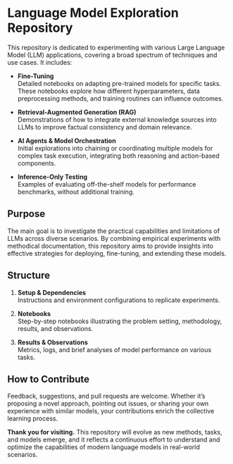 # Language Model Exploration Repository

This repository is dedicated to experimenting with various Large Language Model (LLM) applications, covering a broad spectrum of techniques and use cases. It includes:

- **Fine-Tuning**  
  Detailed notebooks on adapting pre-trained models for specific tasks. These notebooks explore how different hyperparameters, data preprocessing methods, and training routines can influence outcomes.

- **Retrieval-Augmented Generation (RAG)**  
  Demonstrations of how to integrate external knowledge sources into LLMs to improve factual consistency and domain relevance.

- **AI Agents & Model Orchestration**  
  Initial explorations into chaining or coordinating multiple models for complex task execution, integrating both reasoning and action-based components.

- **Inference-Only Testing**  
  Examples of evaluating off-the-shelf models for performance benchmarks, without additional training.

## Purpose

The main goal is to investigate the practical capabilities and limitations of LLMs across diverse scenarios. By combining empirical experiments with methodical documentation, this repository aims to provide insights into effective strategies for deploying, fine-tuning, and extending these models.

## Structure

1. **Setup & Dependencies**  
   Instructions and environment configurations to replicate experiments.

2. **Notebooks**  
   Step-by-step notebooks illustrating the problem setting, methodology, results, and observations.

3. **Results & Observations**  
   Metrics, logs, and brief analyses of model performance on various tasks.

## How to Contribute

Feedback, suggestions, and pull requests are welcome. Whether it’s proposing a novel approach, pointing out issues, or sharing your own experience with similar models, your contributions enrich the collective learning process.

**Thank you for visiting.** This repository will evolve as new methods, tasks, and models emerge, and it reflects a continuous effort to understand and optimize the capabilities of modern language models in real-world scenarios.
